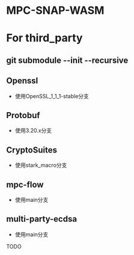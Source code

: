 # MPC-SNAP-WASM

# For third_party

## git submodule --init --recursive

## Openssl

- 使用OpenSSL_1_1_1-stable分支

## Protobuf

- 使用3.20.x分支

## CryptoSuites

- 使用stark_macro分支

## mpc-flow

- 使用main分支

## multi-party-ecdsa

- 使用main分支


TODO